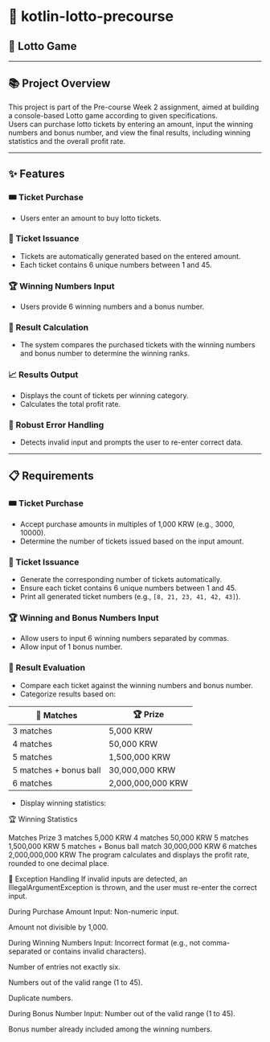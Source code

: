 # 🎯 kotlin-lotto-precourse

## 🎲 Lotto Game

---

## 📚 Project Overview

This project is part of the Pre-course Week 2 assignment, aimed at building a console-based Lotto game according to given specifications.  
Users can purchase lotto tickets by entering an amount, input the winning numbers and bonus number, and view the final results, including winning statistics and the overall profit rate.

---

## ✨ Features

### 🎟️ Ticket Purchase

- Users enter an amount to buy lotto tickets.

### 🧾 Ticket Issuance

- Tickets are automatically generated based on the entered amount.
- Each ticket contains 6 unique numbers between 1 and 45.

### 🏆 Winning Numbers Input

- Users provide 6 winning numbers and a bonus number.

### 🧮 Result Calculation

- The system compares the purchased tickets with the winning numbers and bonus number to determine the winning ranks.

### 📈 Results Output

- Displays the count of tickets per winning category.
- Calculates the total profit rate.

### 🚨 Robust Error Handling

- Detects invalid input and prompts the user to re-enter correct data.

---

## 📋 Requirements

### 🎟️ Ticket Purchase

- Accept purchase amounts in multiples of 1,000 KRW (e.g., 3000, 10000).
- Determine the number of tickets issued based on the input amount.

### 🧾 Ticket Issuance

- Generate the corresponding number of tickets automatically.
- Ensure each ticket contains 6 unique numbers between 1 and 45.
- Print all generated ticket numbers (e.g., `[8, 21, 23, 41, 42, 43]`).

### 🏆 Winning and Bonus Numbers Input

- Allow users to input 6 winning numbers separated by commas.
- Allow input of 1 bonus number.

### 🧮 Result Evaluation

- Compare each ticket against the winning numbers and bonus number.
- Categorize results based on:

| 🎯 Matches             | 🏆 Prize          |
| ---------------------- | ----------------- |
| 3 matches              | 5,000 KRW         |
| 4 matches              | 50,000 KRW        |
| 5 matches              | 1,500,000 KRW     |
| 5 matches + bonus ball | 30,000,000 KRW    |
| 6 matches              | 2,000,000,000 KRW |

- Display winning statistics:

🏆 Winning Statistics

Matches Prize
3 matches 5,000 KRW
4 matches 50,000 KRW
5 matches 1,500,000 KRW
5 matches + Bonus ball match 30,000,000 KRW
6 matches 2,000,000,000 KRW
The program calculates and displays the profit rate, rounded to one decimal place.

🚨 Exception Handling
If invalid inputs are detected, an IllegalArgumentException is thrown, and the user must re-enter the correct input.

During Purchase Amount Input:
Non-numeric input.

Amount not divisible by 1,000.

During Winning Numbers Input:
Incorrect format (e.g., not comma-separated or contains invalid characters).

Number of entries not exactly six.

Numbers out of the valid range (1 to 45).

Duplicate numbers.

During Bonus Number Input:
Number out of the valid range (1 to 45).

Bonus number already included among the winning numbers.
